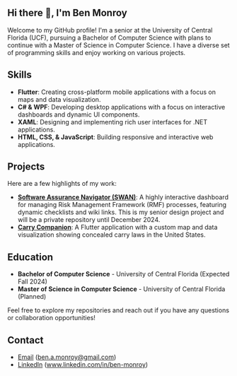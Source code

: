 ## Hi there 👋, I'm Ben Monroy

Welcome to my GitHub profile! I'm a senior at the University of Central Florida (UCF), pursuing a Bachelor of Computer Science with plans to continue with a Master of Science in Computer Science. I have a diverse set of programming skills and enjoy working on various projects.

## Skills

- **Flutter**: Creating cross-platform mobile applications with a focus on maps and data visualization.
- **C# & WPF**: Developing desktop applications with a focus on interactive dashboards and dynamic UI components.
- **XAML**: Designing and implementing rich user interfaces for .NET applications.
- **HTML, CSS, & JavaScript**: Building responsive and interactive web applications.

## Projects

Here are a few highlights of my work:

- **[Software Assurance Navigator (SWAN)](#)**: A highly interactive dashboard for managing Risk Management Framework (RMF) processes, featuring dynamic checklists and wiki links. This is my senior design project and will be a private repository until December 2024.
- **[Carry Companion](#)**: A Flutter application with a custom map and data visualization showing concealed carry laws in the United States.

## Education

- **Bachelor of Computer Science** - University of Central Florida (Expected Fall 2024)
- **Master of Science in Computer Science** - University of Central Florida (Planned)

Feel free to explore my repositories and reach out if you have any questions or collaboration opportunities!

## Contact

- [Email](#) (ben.a.monroy@gmail.com)
- [LinkedIn](#) (www.linkedin.com/in/ben-monroy)


<!--
**BenMonroy/BenMonroy** is a ✨ _special_ ✨ repository because its `README.md` (this file) appears on your GitHub profile.

Here are some ideas to get you started:

- 🔭 I’m currently working on ...
- 🌱 I’m currently learning ...    
- 👯 I’m looking to collaborate on ...
- 🤔 I’m looking for help with ...
- 💬 Ask me about ...
- 📫 How to reach me: ...
- 😄 Pronouns: ...
- ⚡ Fun fact: ...
-->
